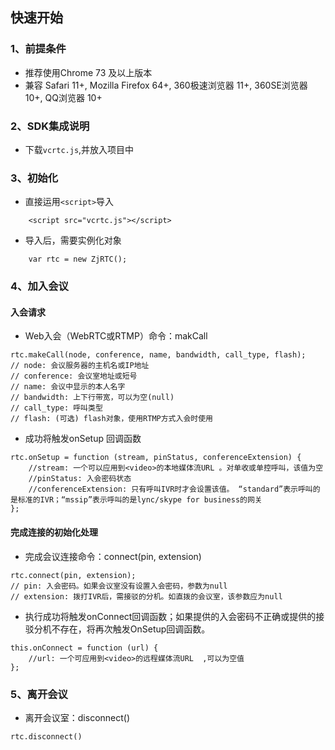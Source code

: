 

## 快速开始

### 1、前提条件

- 推荐使用Chrome 73 及以上版本
- 兼容 Safari 11+, Mozilla Firefox 64+, 360极速浏览器 11+, 360SE浏览器 10+, QQ浏览器 10+


### 2、SDK集成说明

- 下载`vcrtc.js`,并放入项目中


### 3、初始化

- 直接运用`<script>`导入
```例如
    <script src="vcrtc.js"></script>
```
- 导入后，需要实例化对象
```例如
    var rtc = new ZjRTC();
```

### 4、加入会议

#### 入会请求

- Web入会（WebRTC或RTMP）命令：makCall

```
rtc.makeCall(node, conference, name, bandwidth, call_type, flash);
// node: 会议服务器的主机名或IP地址
// conference: 会议室地址或短号
// name: 会议中显示的本人名字
// bandwidth: 上下行带宽，可以为空(null)
// call_type: 呼叫类型
// flash: (可选) flash对象，使用RTMP方式入会时使用
```
- 成功将触发onSetup 回调函数

```
rtc.onSetup = function (stream, pinStatus, conferenceExtension) {
    //stream: 一个可以应用到<video>的本地媒体流URL 。对单收或单控呼叫，该值为空
    //pinStatus: 入会密码状态
    //conferenceExtension: 只有呼叫IVR时才会设置该值。 “standard”表示呼叫的是标准的IVR；“mssip”表示呼叫的是lync/skype for business的网关
};
```

#### 完成连接的初始化处理
- 完成会议连接命令：connect(pin, extension)

```
rtc.connect(pin, extension);
// pin: 入会密码。如果会议室没有设置入会密码，参数为null
// extension: 拨打IVR后，需接驳的分机。如直拨的会议室，该参数应为null
```

- 执行成功将触发onConnect回调函数；如果提供的入会密码不正确或提供的接驳分机不存在，将再次触发OnSetup回调函数。

```
this.onConnect = function (url) {
    //url: 一个可应用到<video>的远程媒体流URL  ,可以为空值
};
```

### 5、离开会议

- 离开会议室：disconnect()

```
rtc.disconnect()
```

